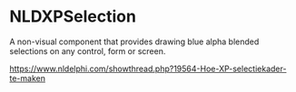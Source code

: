 # NLDXPSelection
A non-visual component that provides drawing blue alpha blended selections on any control, form or screen.

https://www.nldelphi.com/showthread.php?19564-Hoe-XP-selectiekader-te-maken
